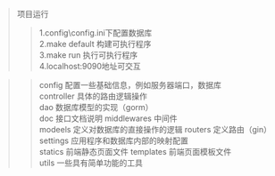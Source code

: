 
> 项目运行
> >1.config\config.ini下配置数据库  
> >2.make default 构建可执行程序  
> >3.make run 执行可执行程序   
> >4.localhost:9090地址可交互



> >config 配置一些基础信息，例如服务器端口，数据库  
> >controller 具体的路由逻辑操作    
> >dao 数据库模型的实现（gorm）   
> >doc 接口文档说明 
> >middlewares 中间件   
> >modeels 定义对数据库的直接操作的逻辑 
> >routers 定义路由（gin）  
> >settings 应用程序和数据库内部的映射配置  
> >statics 前端静态页面文件 
> >templates 前端页面模板文件   
> >utils 一些具有简单功能的工具 





